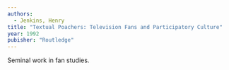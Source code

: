```yaml
---
authors:
  - Jenkins, Henry
title: "Textual Poachers: Television Fans and Participatory Culture"
year: 1992
pubisher: "Routledge"
---
```


Seminal work in fan studies.
